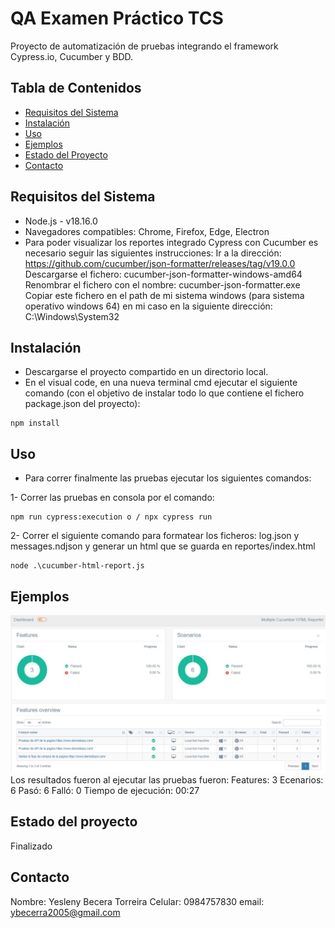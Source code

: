 # QA Examen Práctico TCS

Proyecto de automatización de pruebas integrando el framework Cypress.io, Cucumber y BDD.

## Tabla de Contenidos

- [Requisitos del Sistema](#requisitos-del-sistema)
- [Instalación](#instalación)
- [Uso](#uso)
- [Ejemplos](#ejemplos)
- [Estado del Proyecto](#estado-del-proyecto)
- [Contacto](#contacto)

## Requisitos del Sistema

* Node.js - v18.16.0
* Navegadores compatibles: Chrome, Firefox, Edge, Electron
* Para poder visualizar los reportes integrado Cypress con Cucumber es necesario seguir las siguientes instrucciones:
   Ir a la dirección: https://github.com/cucumber/json-formatter/releases/tag/v19.0.0
   Descargarse el fichero: cucumber-json-formatter-windows-amd64
   Renombrar el fichero con el nombre: cucumber-json-formatter.exe
   Copiar este fichero en el path de mi sistema windows (para sistema operativo windows 64) en mi caso en la siguiente dirección: C:\Windows\System32

## Instalación

* Descargarse el proyecto compartido en un directorio local.
* En el visual code, en una nueva terminal cmd ejecutar el siguiente comando (con el objetivo de instalar todo lo que contiene el fichero package.json del proyecto):
``` [shell]
npm install
 ```

## Uso

* Para correr finalmente las pruebas ejecutar los siguientes comandos:

1- Correr las pruebas en consola por el comando:

``` [shell]
npm run cypress:execution o / npx cypress run
 ```
2- Correr el siguiente comando para formatear los ficheros: log.json y messages.ndjson y generar un html que se guarda en reportes/index.html

``` [shell]
node .\cucumber-html-report.js
 ```

## Ejemplos
![Multiple Cucumber HTML Reporter](EjemploReporte.jpg)
Los resultados fueron al ejecutar las pruebas fueron:
  Features: 3
  Ecenarios: 6
  Pasó: 6
  Falló: 0
  Tiempo de ejecución: 00:27

## Estado del proyecto

Finalizado

## Contacto

Nombre: Yesleny Becera Torreira
Celular: 0984757830
email: ybecerra2005@gmail.com
